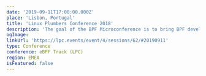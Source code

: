 ```yaml
---
date: '2019-09-11T17:00:00.000Z'
place: 'Lisbon, Portugal'
title: 'Linux Plumbers Conference 2018'
description: 'The goal of the BPF Microconference is to bring BPF developers together to discuss and hash out unresolved issues and to move new ideas forward. The focus of this year's event is on the core BPF infrastructure as well as its many subsystems and related user space tooling.'
ogImage: 
linkUrl: 'https://lpc.events/event/4/sessions/62/#20190911'
type: Conference
conference: eBPF Track (LPC)
region: EMEA
isFeatured: false
---
```

